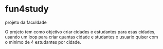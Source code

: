 # fun4study
projeto da faculdade 

O projeto tem como objetivo criar cidades e estudantes para esas cidades,
usando um loop para criar quantas cidade e studantes o usuario quiser 
com o minimo de 4 estudantes por cidade.
